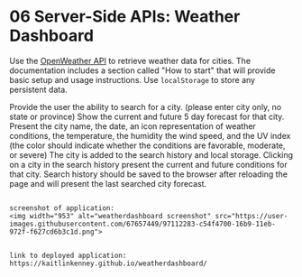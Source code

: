 # 06 Server-Side APIs: Weather Dashboard

Use the [OpenWeather API](https://openweathermap.org/api) to retrieve weather data for cities. The documentation includes a section called "How to start" that will provide basic setup and usage instructions. Use `localStorage` to store any persistent data.

Provide the user the ability to search for a city. (please enter city only, no state or province)
Show the current and future 5 day forecast for that city.
Present the city name, the date, an icon representation of weather conditions, the temperature, 
the humidity the wind speed, and the UV index (the color should indicate whether the conditions 
are favorable, moderate, or severe)
The city is added to the search history and local storage.
Clicking on a city in the search history present the current and future conditions for that city.
Search history should be saved to the browser after reloading the page and will present the last searched city forecast.
```

screenshot of application: 
<img width="953" alt="weatherdashboard screenshot" src="https://user-images.githubusercontent.com/67657449/97112283-c54f4700-16b9-11eb-972f-f627cd6b3c1d.png">


link to deployed application: https://kaitlinkenney.github.io/weatherdashboard/